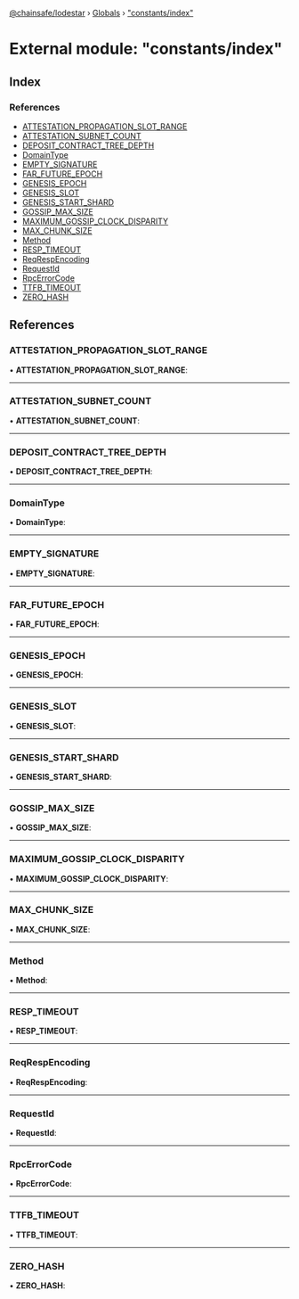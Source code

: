 [@chainsafe/lodestar](../README.md) › [Globals](../globals.md) › ["constants/index"](_constants_index_.md)

# External module: "constants/index"

## Index

### References

* [ATTESTATION_PROPAGATION_SLOT_RANGE](_constants_index_.md#attestation_propagation_slot_range)
* [ATTESTATION_SUBNET_COUNT](_constants_index_.md#attestation_subnet_count)
* [DEPOSIT_CONTRACT_TREE_DEPTH](_constants_index_.md#deposit_contract_tree_depth)
* [DomainType](_constants_index_.md#domaintype)
* [EMPTY_SIGNATURE](_constants_index_.md#empty_signature)
* [FAR_FUTURE_EPOCH](_constants_index_.md#far_future_epoch)
* [GENESIS_EPOCH](_constants_index_.md#genesis_epoch)
* [GENESIS_SLOT](_constants_index_.md#genesis_slot)
* [GENESIS_START_SHARD](_constants_index_.md#genesis_start_shard)
* [GOSSIP_MAX_SIZE](_constants_index_.md#gossip_max_size)
* [MAXIMUM_GOSSIP_CLOCK_DISPARITY](_constants_index_.md#maximum_gossip_clock_disparity)
* [MAX_CHUNK_SIZE](_constants_index_.md#max_chunk_size)
* [Method](_constants_index_.md#method)
* [RESP_TIMEOUT](_constants_index_.md#resp_timeout)
* [ReqRespEncoding](_constants_index_.md#reqrespencoding)
* [RequestId](_constants_index_.md#requestid)
* [RpcErrorCode](_constants_index_.md#rpcerrorcode)
* [TTFB_TIMEOUT](_constants_index_.md#ttfb_timeout)
* [ZERO_HASH](_constants_index_.md#zero_hash)

## References

###  ATTESTATION_PROPAGATION_SLOT_RANGE

• **ATTESTATION_PROPAGATION_SLOT_RANGE**:

___

###  ATTESTATION_SUBNET_COUNT

• **ATTESTATION_SUBNET_COUNT**:

___

###  DEPOSIT_CONTRACT_TREE_DEPTH

• **DEPOSIT_CONTRACT_TREE_DEPTH**:

___

###  DomainType

• **DomainType**:

___

###  EMPTY_SIGNATURE

• **EMPTY_SIGNATURE**:

___

###  FAR_FUTURE_EPOCH

• **FAR_FUTURE_EPOCH**:

___

###  GENESIS_EPOCH

• **GENESIS_EPOCH**:

___

###  GENESIS_SLOT

• **GENESIS_SLOT**:

___

###  GENESIS_START_SHARD

• **GENESIS_START_SHARD**:

___

###  GOSSIP_MAX_SIZE

• **GOSSIP_MAX_SIZE**:

___

###  MAXIMUM_GOSSIP_CLOCK_DISPARITY

• **MAXIMUM_GOSSIP_CLOCK_DISPARITY**:

___

###  MAX_CHUNK_SIZE

• **MAX_CHUNK_SIZE**:

___

###  Method

• **Method**:

___

###  RESP_TIMEOUT

• **RESP_TIMEOUT**:

___

###  ReqRespEncoding

• **ReqRespEncoding**:

___

###  RequestId

• **RequestId**:

___

###  RpcErrorCode

• **RpcErrorCode**:

___

###  TTFB_TIMEOUT

• **TTFB_TIMEOUT**:

___

###  ZERO_HASH

• **ZERO_HASH**:
